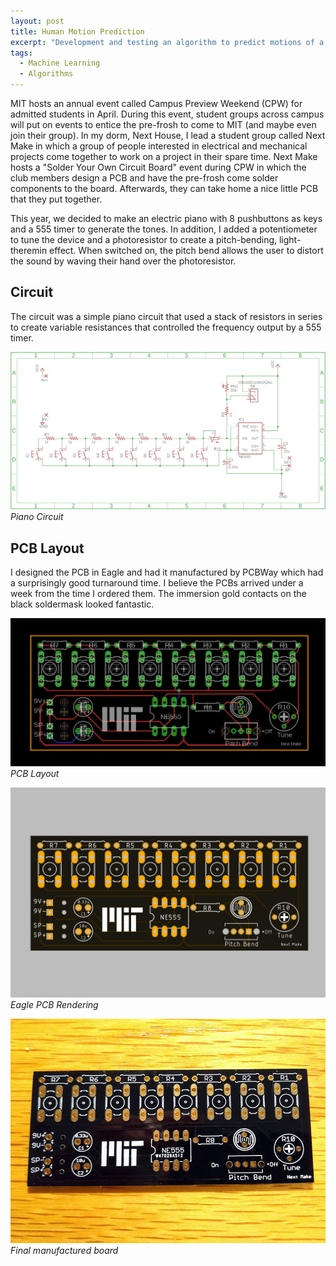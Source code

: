 ```yaml
---
layout: post
title: Human Motion Prediction
excerpt: "Development and testing an algorithm to predict motions of a human collaborator with the MIT Interaction Lab<br>"
tags:
  - Machine Learning
  - Algorithms
---
```


MIT hosts an annual event called Campus Preview Weekend (CPW) for admitted students in April. During this event, student groups across campus will put on events to entice the pre-frosh to come to MIT (and maybe even join their group). In my dorm, Next House, I lead a student group called Next Make in which a group of people interested in electrical and mechanical projects come together to work on a project in their spare time. Next Make hosts a "Solder Your Own Circuit Board" event during CPW in which the club members design a PCB and have the pre-frosh come solder components to the board. Afterwards, they can take home a nice little PCB that they put together.

This year, we decided to make an electric piano with 8 pushbuttons as keys and a 555 timer to generate the tones. In addition, I added a potentiometer to tune the device and a photoresistor to create a pitch-bending, light-theremin effect. When switched on, the pitch bend allows the user to distort the sound by waving their hand over the photoresistor.

## Circuit

The circuit was a simple piano circuit that used a stack of resistors in series to create variable resistances that controlled the frequency output by a 555 timer.

<img src="/assets/img/electric-piano/schematic.png" alt="Electric Piano schematic" class="wide-image">
<em>Piano Circuit</em>

## PCB Layout

I designed the PCB in Eagle and had it manufactured by PCBWay which had a surprisingly good turnaround time. I believe the PCBs arrived under a week from the time I ordered them. The immersion gold contacts on the black soldermask looked fantastic.

![PCB board layout](/assets/img/electric-piano/boardlayout.png)
*PCB Layout*

![PCB Rendering](/assets/img/electric-piano/pcbrendering.png)
*Eagle PCB Rendering*

![Piano PCB photo](/assets/img/electric-piano/pianopcb.jpg)
*Final manufactured board*
